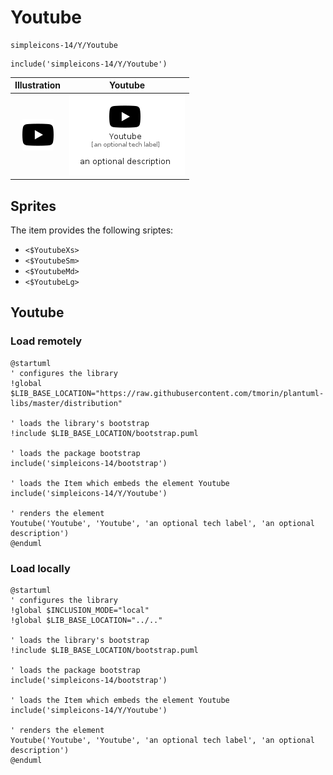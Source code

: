 # Youtube


```text
simpleicons-14/Y/Youtube
```

```text
include('simpleicons-14/Y/Youtube')
```



| Illustration | Youtube |
| :---: | :---: |
| ![illustration for Illustration](../../simpleicons-14/Y/Youtube.png) | ![illustration for Youtube](../../simpleicons-14/Y/Youtube.Local.png) |



## Sprites
The item provides the following sriptes:

- `<$YoutubeXs>`
- `<$YoutubeSm>`
- `<$YoutubeMd>`
- `<$YoutubeLg>`





## Youtube

### Load remotely
```plantuml
@startuml
' configures the library
!global $LIB_BASE_LOCATION="https://raw.githubusercontent.com/tmorin/plantuml-libs/master/distribution"

' loads the library's bootstrap
!include $LIB_BASE_LOCATION/bootstrap.puml

' loads the package bootstrap
include('simpleicons-14/bootstrap')

' loads the Item which embeds the element Youtube
include('simpleicons-14/Y/Youtube')

' renders the element
Youtube('Youtube', 'Youtube', 'an optional tech label', 'an optional description')
@enduml
```

### Load locally
```plantuml
@startuml
' configures the library
!global $INCLUSION_MODE="local"
!global $LIB_BASE_LOCATION="../.."

' loads the library's bootstrap
!include $LIB_BASE_LOCATION/bootstrap.puml

' loads the package bootstrap
include('simpleicons-14/bootstrap')

' loads the Item which embeds the element Youtube
include('simpleicons-14/Y/Youtube')

' renders the element
Youtube('Youtube', 'Youtube', 'an optional tech label', 'an optional description')
@enduml
```

